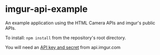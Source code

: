 # imgur-api-example
An example application using the HTML Camera APIs and imgur's public APIs.

To install: `npm install` from the repository's root directory.

You will need an [API key and secret](https://api.imgur.com/) from api.imgur.com
